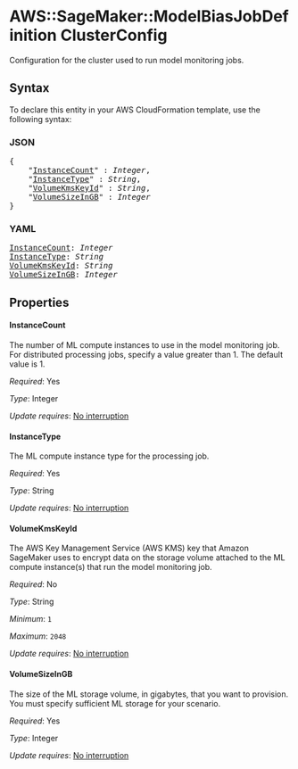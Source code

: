 # AWS::SageMaker::ModelBiasJobDefinition ClusterConfig

Configuration for the cluster used to run model monitoring jobs.

## Syntax

To declare this entity in your AWS CloudFormation template, use the following syntax:

### JSON

<pre>
{
    "<a href="#instancecount" title="InstanceCount">InstanceCount</a>" : <i>Integer</i>,
    "<a href="#instancetype" title="InstanceType">InstanceType</a>" : <i>String</i>,
    "<a href="#volumekmskeyid" title="VolumeKmsKeyId">VolumeKmsKeyId</a>" : <i>String</i>,
    "<a href="#volumesizeingb" title="VolumeSizeInGB">VolumeSizeInGB</a>" : <i>Integer</i>
}
</pre>

### YAML

<pre>
<a href="#instancecount" title="InstanceCount">InstanceCount</a>: <i>Integer</i>
<a href="#instancetype" title="InstanceType">InstanceType</a>: <i>String</i>
<a href="#volumekmskeyid" title="VolumeKmsKeyId">VolumeKmsKeyId</a>: <i>String</i>
<a href="#volumesizeingb" title="VolumeSizeInGB">VolumeSizeInGB</a>: <i>Integer</i>
</pre>

## Properties

#### InstanceCount

The number of ML compute instances to use in the model monitoring job. For distributed processing jobs, specify a value greater than 1. The default value is 1.

_Required_: Yes

_Type_: Integer

_Update requires_: [No interruption](https://docs.aws.amazon.com/AWSCloudFormation/latest/UserGuide/using-cfn-updating-stacks-update-behaviors.html#update-no-interrupt)

#### InstanceType

The ML compute instance type for the processing job.

_Required_: Yes

_Type_: String

_Update requires_: [No interruption](https://docs.aws.amazon.com/AWSCloudFormation/latest/UserGuide/using-cfn-updating-stacks-update-behaviors.html#update-no-interrupt)

#### VolumeKmsKeyId

The AWS Key Management Service (AWS KMS) key that Amazon SageMaker uses to encrypt data on the storage volume attached to the ML compute instance(s) that run the model monitoring job.

_Required_: No

_Type_: String

_Minimum_: <code>1</code>

_Maximum_: <code>2048</code>

_Update requires_: [No interruption](https://docs.aws.amazon.com/AWSCloudFormation/latest/UserGuide/using-cfn-updating-stacks-update-behaviors.html#update-no-interrupt)

#### VolumeSizeInGB

The size of the ML storage volume, in gigabytes, that you want to provision. You must specify sufficient ML storage for your scenario.

_Required_: Yes

_Type_: Integer

_Update requires_: [No interruption](https://docs.aws.amazon.com/AWSCloudFormation/latest/UserGuide/using-cfn-updating-stacks-update-behaviors.html#update-no-interrupt)


